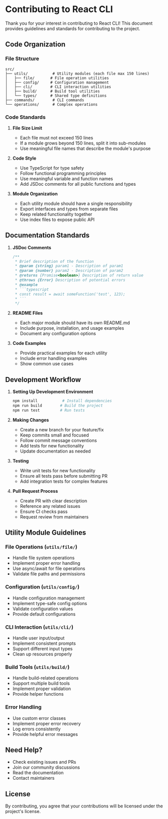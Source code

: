 # Contributing to React CLI

Thank you for your interest in contributing to React CLI! This document provides guidelines and standards for contributing to the project.

## Code Organization

### File Structure
```
src/
├── utils/           # Utility modules (each file max 150 lines)
│   ├── file/       # File operation utilities
│   ├── config/     # Configuration management
│   ├── cli/        # CLI interaction utilities
│   ├── build/      # Build tool utilities
│   └── types/      # Shared type definitions
├── commands/        # CLI commands
└── operations/      # Complex operations
```

### Code Standards

1. **File Size Limit**
   - Each file must not exceed 150 lines
   - If a module grows beyond 150 lines, split it into sub-modules
   - Use meaningful file names that describe the module's purpose

2. **Code Style**
   - Use TypeScript for type safety
   - Follow functional programming principles
   - Use meaningful variable and function names
   - Add JSDoc comments for all public functions and types

3. **Module Organization**
   - Each utility module should have a single responsibility
   - Export interfaces and types from separate files
   - Keep related functionality together
   - Use index files to expose public API

## Documentation Standards

1. **JSDoc Comments**
   ```typescript
   /**
    * Brief description of the function
    * @param {string} param1 - Description of param1
    * @param {number} param2 - Description of param2
    * @returns {Promise<boolean>} Description of return value
    * @throws {Error} Description of potential errors
    * @example
    * ```typescript
    * const result = await someFunction('test', 123);
    * ```
    */
   ```

2. **README Files**
   - Each major module should have its own README.md
   - Include purpose, installation, and usage examples
   - Document any configuration options

3. **Code Examples**
   - Provide practical examples for each utility
   - Include error handling examples
   - Show common use cases

## Development Workflow

1. **Setting Up Development Environment**
   ```bash
   npm install           # Install dependencies
   npm run build        # Build the project
   npm run test         # Run tests
   ```

2. **Making Changes**
   - Create a new branch for your feature/fix
   - Keep commits small and focused
   - Follow commit message conventions
   - Add tests for new functionality
   - Update documentation as needed

3. **Testing**
   - Write unit tests for new functionality
   - Ensure all tests pass before submitting PR
   - Add integration tests for complex features

4. **Pull Request Process**
   - Create PR with clear description
   - Reference any related issues
   - Ensure CI checks pass
   - Request review from maintainers

## Utility Module Guidelines

### File Operations (`utils/file/`)
- Handle file system operations
- Implement proper error handling
- Use async/await for file operations
- Validate file paths and permissions

### Configuration (`utils/config/`)
- Handle configuration management
- Implement type-safe config options
- Validate configuration values
- Provide default configurations

### CLI Interaction (`utils/cli/`)
- Handle user input/output
- Implement consistent prompts
- Support different input types
- Clean up resources properly

### Build Tools (`utils/build/`)
- Handle build-related operations
- Support multiple build tools
- Implement proper validation
- Provide helper functions

### Error Handling
- Use custom error classes
- Implement proper error recovery
- Log errors consistently
- Provide helpful error messages

## Need Help?

- Check existing issues and PRs
- Join our community discussions
- Read the documentation
- Contact maintainers

## License

By contributing, you agree that your contributions will be licensed under the project's license. 